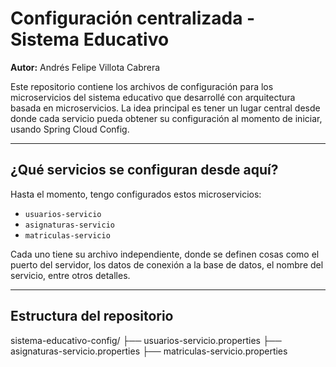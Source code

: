 # Configuración centralizada - Sistema Educativo

**Autor:** Andrés Felipe Villota Cabrera

Este repositorio contiene los archivos de configuración para los microservicios del sistema educativo que desarrollé con arquitectura basada en microservicios. La idea principal es tener un lugar central desde donde cada servicio pueda obtener su configuración al momento de iniciar, usando Spring Cloud Config.

---

## ¿Qué servicios se configuran desde aquí?

Hasta el momento, tengo configurados estos microservicios:

- `usuarios-servicio`
- `asignaturas-servicio`
- `matriculas-servicio`

Cada uno tiene su archivo independiente, donde se definen cosas como el puerto del servidor, los datos de conexión a la base de datos, el nombre del servicio, entre otros detalles.

---

## Estructura del repositorio

sistema-educativo-config/ ├── usuarios-servicio.properties ├── asignaturas-servicio.properties ├── matriculas-servicio.properties

